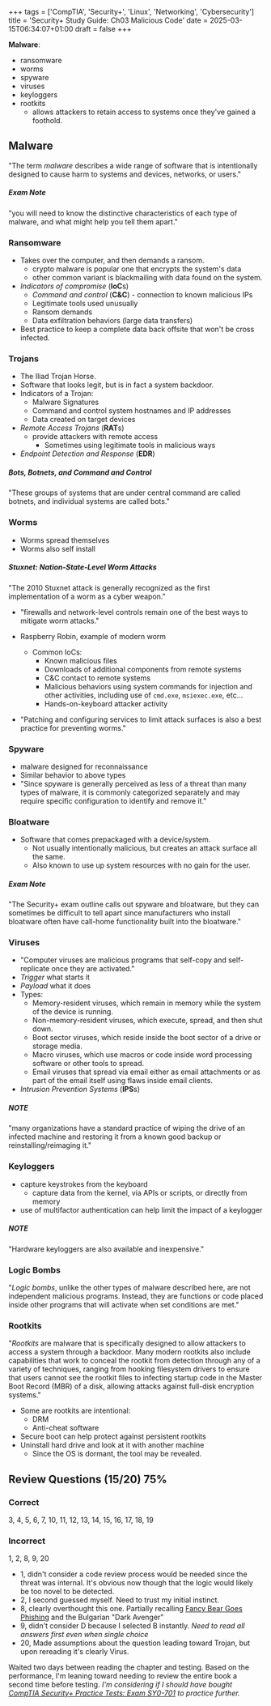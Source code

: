 +++
tags = ['CompTIA', 'Security+', 'Linux', 'Networking', 'Cybersecurity']
title = 'Security+ Study Guide: Ch03 Malicious Code'
date = 2025-03-15T06:34:07+01:00
draft = false
+++

**Malware**:

- ransomware
- worms
- spyware
- viruses
- keyloggers
- rootkits
  - allows attackers to retain access to systems once they've gained a foothold.

## Malware

"The term _malware_ describes a wide range of software that is intentionally designed to cause harm to systems and devices, networks, or users."

##### Exam Note

"you will need to know the distinctive characteristics of each type of malware, and what might help you tell them apart."

### Ransomware

- Takes over the computer, and then demands a ransom.
  - crypto malware is popular one that encrypts the system's data
  - other common variant is blackmailing with data found on the system.
- _Indicators of compromise_ (**IoC**s)
  - _Command and control_ (**C&C**) - connection to known malicious IPs
  - Legitimate tools used unusually
  - Ransom demands
  - Data exfiltration behaviors (large data transfers)
- Best practice to keep a complete data back offsite that won't be cross infected.

### Trojans

- The Iliad Trojan Horse.
- Software that looks legit, but is in fact a system backdoor.
- Indicators of a Trojan:
  - Malware Signatures
  - Command and control system hostnames and IP addresses
  - Data created on target devices
- _Remote Access Trojans_ (**RAT**s)
  - provide attackers with remote access
    - Sometimes using legitimate tools in malicious ways
- _Endpoint Detection and Response_ (**EDR**)

##### Bots, Botnets, and Command and Control

"These groups of systems that are under central command are called botnets, and individual systems are called bots."

### Worms

- Worms spread themselves
- Worms also self install

##### Stuxnet: Nation-State-Level Worm Attacks

"The 2010 Stuxnet attack is generally recognized as the first implementation of a worm as a cyber weapon."

- "firewalls and network-level controls remain one of the best ways to mitigate worm attacks."

- Raspberry Robin, example of modern worm
  - Common IoCs:
    - Known malicious files
    - Downloads of additional components from remote systems
    - C&C contact to remote systems
    - Malicious behaviors using system commands for injection and other activities, including use of `cmd.exe`, `msiexec.exe`, etc...
    - Hands-on-keyboard attacker activity
- "Patching and configuring services to limit attack surfaces is also a best practice for preventing worms."

### Spyware

- malware designed for reconnaissance
- Similar behavior to above types
- "Since spyware is generally perceived as less of a threat than many types of malware, it is commonly categorized separately and may require specific configuration to identify and remove it."

### Bloatware

- Software that comes prepackaged with a device/system.
  - Not usually intentionally malicious, but creates an attack surface all the same.
  - Also known to use up system resources with no gain for the user.

##### Exam Note

"The Security+ exam outline calls out spyware and bloatware, but they can sometimes be difficult to tell apart since manufacturers who install bloatware often have call-home functionality built into the bloatware."

### Viruses

- "Computer viruses are malicious programs that self-copy and self-replicate once they are activated."
- _Trigger_ what starts it
- _Payload_ what it does
- Types:
  - Memory-resident viruses, which remain in memory while the system of the device is running.
  - Non-memory-resident viruses, which execute, spread, and then shut down.
  - Boot sector viruses, which reside inside the boot sector of a drive or storage media.
  - Macro viruses, which use macros or code inside word processing software or other tools to spread.
  - Email viruses that spread via email either as email attachments or as part of the email itself using flaws inside email clients.
- _Intrusion Prevention Systems_ (**IPS**s)

##### NOTE

"many organizations have a standard practice of wiping the drive of an infected machine and restoring it from a known good backup or reinstalling/reimaging it."

### Keyloggers

- capture keystrokes from the keyboard
  - capture data from the kernel, via APIs or scripts, or directly from memory
- use of multifactor authentication can help limit the impact of a keylogger

##### NOTE

"Hardware keyloggers are also available and inexpensive."

### Logic Bombs

"_Logic bombs_, unlike the other types of malware described here, are not independent malicious programs. Instead, they are functions or code placed inside other programs that will activate when set conditions are met."

### Rootkits

"_Rootkits_ are malware that is specifically designed to allow attackers to access a system through a backdoor. Many modern rootkits also include capabilities that work to conceal the rootkit from detection through any of a variety of techniques, ranging from hooking filesystem drivers to ensure that users cannot see the rootkit files to infecting startup code in the Master Boot Record (MBR) of a disk, allowing attacks against full-disk encryption systems."

- Some are rootkits are intentional:
  - DRM
  - Anti-cheat software
- Secure boot can help protect against persistent rootkits
- Uninstall hard drive and look at it with another machine
  - Since the OS is dormant, the tool may be revealed.

## Review Questions (15/20) 75%

### Correct

3, 4, 5, 6, 7, 10, 11, 12, 13, 14, 15, 16, 17, 18, 19

### Incorrect

1, 2, 8, 9, 20

- 1, didn't consider a code review process would be needed since the threat was internal. It's obvious now though that the logic would likely be too novel to be detected.
- 2, I second guessed myself. Need to trust my initial instinct.
- 8, clearly overthought this one. Partially recalling [Fancy Bear Goes Phishing](https://www.goodreads.com/book/show/62039276-fancy-bear-goes-phishing) and the Bulgarian "Dark Avenger"
- 9, didn't consider D because I selected B instantly. _Need to read all answers first even when single choice_
- 20, Made assumptions about the question leading toward Trojan, but upon rereading it's clearly Virus.

Waited two days between reading the chapter and testing. Based on the performance, I'm leaning toward needing to review the entire book a second time before testing. _I'm considering if I should have bought [CompTIA Security+ Practice Tests: Exam SY0-701](https://www.amazon.com/CompTIA-Security-Practice-Tests-SY0-701/dp/1394211384) to practice further._

